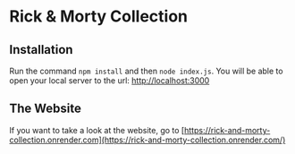 # Rick & Morty Collection

## Installation

Run the command `npm install` and then `node index.js`.
You will be able to open your local server to the url: [http://localhost:3000](http://localhost:3000)

## The Website

If you want to take a look at the website, go to [https://rick-and-morty-collection.onrender.com](https://rick-and-morty-collection.onrender.com/)
